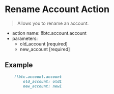# Rename Account Action

> Allows you to rename an account.

- action name: !!btc.account.account
- parameters:
  - old_account [required]
  - new_account [required]

## Example

```md
    !!btc.account.account
        old_account: old1
        new_account: new1
```
